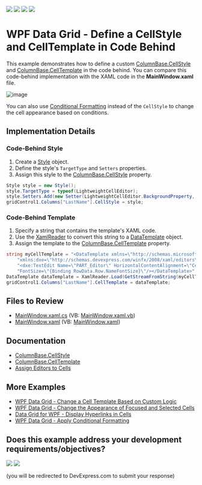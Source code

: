 <!-- default badges list -->
![](https://img.shields.io/endpoint?url=https://codecentral.devexpress.com/api/v1/VersionRange/128649710/22.2.2%2B)
[![](https://img.shields.io/badge/Open_in_DevExpress_Support_Center-FF7200?style=flat-square&logo=DevExpress&logoColor=white)](https://supportcenter.devexpress.com/ticket/details/E5102)
[![](https://img.shields.io/badge/📖_How_to_use_DevExpress_Examples-e9f6fc?style=flat-square)](https://docs.devexpress.com/GeneralInformation/403183)
[![](https://img.shields.io/badge/💬_Leave_Feedback-feecdd?style=flat-square)](#does-this-example-address-your-development-requirementsobjectives)
<!-- default badges end -->

# WPF Data Grid - Define a CellStyle and CellTemplate in Code Behind 

This example demonstrates how to define a custom [ColumnBase.CellStyle](https://docs.devexpress.com/WPF/DevExpress.Xpf.Grid.ColumnBase.CellStyle) and [ColumnBase.CellTemplate](https://docs.devexpress.com/WPF/DevExpress.Xpf.Grid.ColumnBase.CellTemplate) in the code behind. You can compare this code-behind implementation with the XAML code in the **MainWindow.xaml** file.

![image](https://user-images.githubusercontent.com/65009440/228149184-655da4d6-899a-4510-b4d6-1a91591488b7.png)

You can also use [Conditional Formatting](https://docs.devexpress.com/WPF/17130/controls-and-libraries/data-grid/conditional-formatting) instead of the `CellStyle` to change the cell appearance based on conditions.

## Implementation Details

### Code-Behind Style

1. Create a [Style](https://learn.microsoft.com/en-us/dotnet/api/system.windows.style) object.
2. Define the style's `TargetType` and `Setters` properties.
3. Assign this style to the [ColumnBase.CellStyle](https://docs.devexpress.com/WPF/DevExpress.Xpf.Grid.ColumnBase.CellStyle) property.

```cs
Style style = new Style();
style.TargetType = typeof(LightweightCellEditor);
style.Setters.Add(new Setter(LightweightCellEditor.BackgroundProperty, new SolidColorBrush(Colors.LightGreen)));
gridControl1.Columns["LastName"].CellStyle = style;
```

### Code-Behind Template

1. Specify a string that contains the template's XAML code.
2. Use the [XamlReader](https://learn.microsoft.com/en-us/dotnet/api/system.windows.markup.xamlreader) to convert this string to a [DataTemplate](https://learn.microsoft.com/en-us/dotnet/api/system.windows.datatemplate) object.
3. Assign the template to the [ColumnBase.CellTemplate](https://docs.devexpress.com/WPF/DevExpress.Xpf.Grid.ColumnBase.CellTemplate) property.

```cs
string myCellTemplate = "<DataTemplate xmlns=\"http://schemas.microsoft.com/winfx/2006/xaml/presentation\" " +
    "xmlns:dxe=\"http://schemas.devexpress.com/winfx/2008/xaml/editors\">" +
    "<dxe:TextEdit Name=\"PART_Editor\" HorizontalContentAlignment=\"Center\" " + 
    "FontSize=\"{Binding RowData.Row.NameFontSize}\"/></DataTemplate>";
DataTemplate dataTemplate = XamlReader.Load(GetStreamFromString(myCellTemplate)) as DataTemplate;
gridControl1.Columns["LastName"].CellTemplate = dataTemplate;
```

## Files to Review

* [MainWindow.xaml.cs](./CS/fGrid11/MainWindow.xaml.cs) (VB: [MainWindow.xaml.vb](./VB/fGrid11/MainWindow.xaml.vb))
* [MainWindow.xaml](./CS/fGrid11/MainWindow.xaml) (VB: [MainWindow.xaml](./VB/fGrid11/MainWindow.xaml))

## Documentation

* [ColumnBase.CellStyle](https://docs.devexpress.com/WPF/DevExpress.Xpf.Grid.ColumnBase.CellStyle)
* [ColumnBase.CellTemplate](https://docs.devexpress.com/WPF/DevExpress.Xpf.Grid.ColumnBase.CellTemplate)
* [Assign Editors to Cells](https://docs.devexpress.com/WPF/401011/controls-and-libraries/data-grid/data-editing-and-validation/modify-cell-values/assign-an-editor-to-a-cell)

## More Examples

* [WPF Data Grid - Change a Cell Template Based on Custom Logic](https://github.com/DevExpress-Examples/wpf-data-grid-change-cell-template-based-on-custom-logic)
* [WPF Data Grid - Change the Appearance of Focused and Selected Cells](https://github.com/DevExpress-Examples/how-to-change-selected-cells-appearance-when-gridcontrols-multi-cell-selection-is-enabled-e2568)
* [Data Grid for WPF - Display Hyperlinks in Cells](https://github.com/DevExpress-Examples/wpf-data-grid-display-hyperlinks)
* [WPF Data Grid - Apply Conditional Formatting](https://github.com/DevExpress-Examples/wpf-data-grid-apply-conditional-formatting)
<!-- feedback -->
## Does this example address your development requirements/objectives?

[<img src="https://www.devexpress.com/support/examples/i/yes-button.svg"/>](https://www.devexpress.com/support/examples/survey.xml?utm_source=github&utm_campaign=wpf-data-grid-define-cellstyle-and-celltemplate-in-code-behind&~~~was_helpful=yes) [<img src="https://www.devexpress.com/support/examples/i/no-button.svg"/>](https://www.devexpress.com/support/examples/survey.xml?utm_source=github&utm_campaign=wpf-data-grid-define-cellstyle-and-celltemplate-in-code-behind&~~~was_helpful=no)

(you will be redirected to DevExpress.com to submit your response)
<!-- feedback end -->
